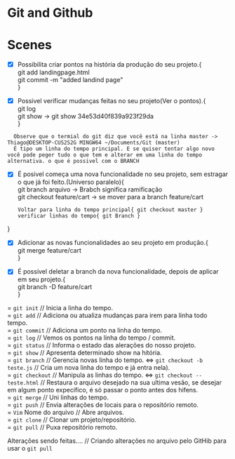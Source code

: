 # Git and Github
# Scenes

- [X]  Possibilita criar pontos na história da produção do seu projeto.{<br>
        git add landingpage.html<br>
        git commit -m "added landind page"<br>
}

- [x]  Possivel verificar mudanças feitas no seu projeto(Ver o pontos).{<br>
        git log<br>
        git show -> git show 34e53d40f839a923f29da<br>
}

`  Observe que o termial do git diz que você está na linha master -> Thiago@DESKTOP-CUS2S2G MINGW64 ~/Documents/Git (master)`  
`   É tipo um linha do tempo principal. E se quiser tentar algo novo você pode peger tudo o que tem e alterar em uma linha do tempo alternativa. o que é possivel com o BRANCH `

- [X] É posivel começa uma nova funcionalidade no seu projeto, sem estragar o que já foi feito.(Universo paralelo){<br>
     git branch arquivo -> Brabch significa ramificação  <br>
     git checkout feature/cart -> se mover para a branch feature/cart<br>
     
     ` Voltar para linha do tempo principal{ git checkout master } `
     ` verificar linhas do tempo{ git Branch } `

}
- [X] Adicionar as novas funcionalidades ao seu projeto em produção.{<br> git merge feature/cart<br> }

- [X] É possivel deletar a branch da nova funcionalidade, depois de aplicar em seu projeto.{ <br> git branch -D feature/cart<br> }

= ` git init ` // Inicia a linha do tempo.<br>
= ` git add ` // Adiciona ou atualiza mudanças para irem para linha todo tempo.<br>
= ` git commit ` // Adiciona um ponto na linha do tempo.<br>
= ` git log ` // Vemos os pontos na linha do tempo / commit.<br>
= ` git status ` // Informa o estado das alerações do nosso projeto.<br>
= ` git show ` // Apresenta determinado show na hitória.<br>
= ` git branch ` // Gerencia novas linha do tempo. <=> `git checkout -b teste.js` // Cria um nova linha do tempo e já entra nela).<br>
= ` git checkout ` // Manipula as linhas do tempo. <=> `git checkout -- teste.html` // Restaura o arquivo desejado na sua ultima vesão, se desejar em algum ponto expecifico, é só passar o ponto antes dos hifens.<br> 
= ` git merge ` // Uni linhas do tempo.<br>
= ` git push ` // Envia alterações de locais para o repositório remoto.<br>
= ` Vim ` Nome do arquivo  // Abre arquivos.<br>
= ` git clone ` // Clonar um projeto/repositório.<br>
= ` git pull ` // Puxa repositório remoto.<br>

Alterações sendo feitas....
// Criando alterações no arquivo pelo GitHib para usar o `git pull` 




